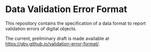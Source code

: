 # Data Validation Error Format

This repository contains the specification of a data format to report validation errors of digital objects.

The current, preliminary draft is made available at <https://gbv.github.io/validation-error-format/>.
